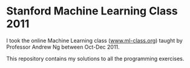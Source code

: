 Stanford Machine Learning Class 2011
====================================

I took the online Machine Learning class (www.ml-class.org) taught by Professor Andrew Ng between Oct-Dec 2011.

This repository contains my solutions to all the programming exercises.
